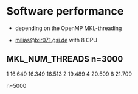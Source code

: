 Software performance
=====================

- depending on the OpenMP MKL-threading

-  milias@lxir071.gsi.de with 8 CPU 

MKL_NUM_THREADS   n=3000
--------------------------
1    16.649 16.349 16.513
2    19.489
4    20.509
8    21.709

n=5000
